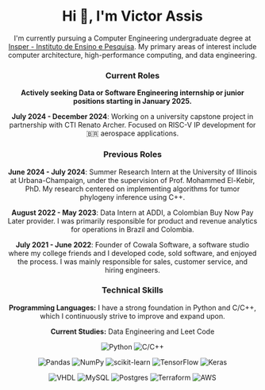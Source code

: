 <div align="center">
<h1 align="center">Hi 👋, I'm Victor Assis</h1>

I'm currently pursuing a Computer Engineering undergraduate degree at [Insper - Instituto de Ensino e Pesquisa](https://www.insper.edu.br/). My primary areas of interest include computer architecture, high-performance computing, and data engineering.

### Current Roles

**Actively seeking Data or Software Engineering internship or junior positions starting in January 2025.**

**July 2024 - December 2024**: Working on a university capstone project in partnership with CTI Renato Archer. Focused on RISC-V IP development for 🇧🇷 aerospace applications.

### Previous Roles
**June 2024 - July 2024**: Summer Research Intern at the University of Illinois at Urbana-Champaign, under the supervision of Prof. Mohammed El-Kebir, PhD. My research centered on implementing algorithms for tumor phylogeny inference using C++.

**August 2022 - May 2023**: Data Intern at ADDI, a Colombian Buy Now Pay Later provider. I was primarily responsible for product and revenue analytics for operations in Brazil and Colombia.

**July 2021 - June 2022**: Founder of Cowala Software, a software studio where my college friends and I developed code, sold software, and enjoyed the process. I was mainly responsible for sales, customer service, and hiring engineers.

### Technical Skills
**Programming Languages:** I have a strong foundation in Python and C/C++, which I continuously strive to improve and expand upon.

**Current Studies:** Data Engineering and Leet Code

![Python](https://img.shields.io/badge/python-3670A0?style=for-the-badge&logo=python&logoColor=ffdd54)
![C/C++](https://img.shields.io/badge/C%2FC++-%2300599C.svg?style=for-the-badge&logo=c%2B%2B&logoColor=white)

![Pandas](https://img.shields.io/badge/pandas-%23150458.svg?style=for-the-badge&logo=pandas&logoColor=white)
![NumPy](https://img.shields.io/badge/numpy-%23013243.svg?style=for-the-badge&logo=numpy&logoColor=white)
![scikit-learn](https://img.shields.io/badge/scikit--learn-%23F7931E.svg?style=for-the-badge&logo=scikit-learn&logoColor=white)
![TensorFlow](https://img.shields.io/badge/TensorFlow-%23FF6F00.svg?style=for-the-badge&logo=TensorFlow&logoColor=white)
![Keras](https://img.shields.io/badge/keras-%23D00000.svg?style=for-the-badge&logo=Keras&logoColor=white)

![VHDL](https://img.shields.io/badge/VHDL-%23EAECEE.svg?style=for-the-badge&logo=vhdl&logoColor=black)
![MySQL](https://img.shields.io/badge/mysql-%234479A1.svg?style=for-the-badge&logo=mysql&logoColor=white)
![Postgres](https://img.shields.io/badge/postgres-%23316192.svg?style=for-the-badge&logo=postgresql&logoColor=white)
![Terraform](https://img.shields.io/badge/terraform-%23844FBA?style=for-the-badge&logo=terraform&logoColor=white)
![AWS](https://img.shields.io/badge/aws-%23232F3E?style=for-the-badge&logo=amazonaws&logoColor=white)
</div>
